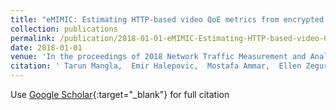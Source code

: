 ```yaml
---
title: "eMIMIC: Estimating HTTP-based video QoE metrics from encrypted network traffic"
collection: publications
permalink: /publication/2018-01-01-eMIMIC-Estimating-HTTP-based-video-QoE-metrics-from-encrypted-network-traffic
date: 2018-01-01
venue: 'In the proceedings of 2018 Network Traffic Measurement and Analysis Conference (TMA)'
citation: ' Tarun Mangla,  Emir Halepovic,  Mostafa Ammar,  Ellen Zegura, &quot;eMIMIC: Estimating HTTP-based video QoE metrics from encrypted network traffic.&quot; In the proceedings of 2018 Network Traffic Measurement and Analysis Conference (TMA), 2018.'
---
```

Use [Google Scholar](https://scholar.google.com/scholar?q=eMIMIC:+Estimating+HTTP+based+video+QoE+metrics+from+encrypted+network+traffic){:target="_blank"} for full citation